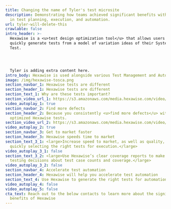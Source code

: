 ```yaml
---
title: Changing the name of Tyler's test microsite
description: Demonstrating how teams achieved significant benefits with Hexawise
  in test planning, execution, and automation.
url: tyler-will-delete-this
crawlable: false
intro_header: >-
  Hexawise is a <u>test design optimization tool</u> that allows users to
  quickly generate tests from a model of variation ideas of their System Under
  Test.




  Tyler is adding extra content here.
intro_body: Hexawise is used alongside various Test Management and Automation tools.
image: /img/hexawise-tosca.png
section_navbar_1: Hexawise tests are different
section_header_1: Hexawise tests are different
section_text_1: Why are these tests important?
section_video_url_1: https://s3.amazonaws.com/media.hexawise.com/video/hexawise-tests-are-different-animation.mp4
video_autoplay_1: true
section_navbar_2: Find more defects
section_header_2: Because you consistently <u>find more defects</u> with your
  optimized Hexawise tests.
section_video_url_2: https://s3.amazonaws.com/media.hexawise.com/video/traditional-vs-hexawise-tests-animation.mp4
video_autoplay_2: true
section_navbar_3: Get to market faster
section_header_3: Hexawise speeds time to market
section_text_3_1: <large>Increase speed to market, as well as quality, by
  quickly selecting the right tests for execution.</large>
video_autoplay_3_1: false
section_text_3_2: <large>Use Hexawise’s clear coverage reports to make smarter
  testing decisions about test case counts and coverage.</large>
video_autoplay_3_2: false
section_navbar_4: Accelerate test automation
section_header_4: Hexawise will help you accelerate test automation
section_text_4: Use Hexawise to generate the right tests for automation.
video_autoplay_4: false
video_autoplay_5: false
cta_text: Reach out to the below contacts to learn more about the significant
  benefits of Hexawise
---
```

